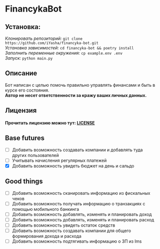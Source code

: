 # FinancykaBot  
## Установка:  
*Клонировать репозиторий:* `git clone https://github.com/iYasha/financyka-bot.git`  
*Установка зависимостей:*   `cd financyka-bot && poetry install`  
*Заполнить переменные окружения:*   `cp example.env .env`  
*Запуск:*  `python main.py`
## Описание  
Бот написан с целью помочь правильно управлять финансами и быть в курсе его состояния.  
**Автор не несет ответственности за кражу ваших личных данных.**
## Лицензия  
#### Прочитать лицензию можно тут: [LICENSE](https://github.com/iYasha/financyka-bot/blob/master/LICENSE)
## Base futures
 - [ ] Добавить возможность создавать компании и добавлять туда других пользователей
 - [ ] Учитывать начисления регулярных платежей
 - [x] Добавить возможность увидеть бюджет на день и сальдо
## Good things
 - [ ] Добавить возможность сканировать информацию из фискальных чеков
 - [ ] Добавить возможность получать информацию о транзакциях с помощью мобильного банкинга
 - [ ] Добавить возможность добавлять, изменять и планировать доход
 - [ ] Добавить возможность добавлять, изменять и планировать расход
 - [ ] Добавить возможность увидеть остаток средств
 - [ ] Добавить возможность создавать компании для общего формирования дохода и расхода
 - [ ] Добавить возможность подтягивать информацию о ЗП из lms
